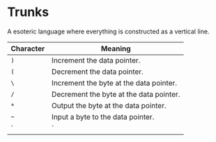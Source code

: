# Trunks
A esoteric language where everything is constructed as a vertical line.

| Character | Meaning |
| --------- | ------- |
| `)` | Increment the data pointer. |
| `(` | Decrement the data pointer. |
| `\` | Increment the byte at the data pointer. |
| `/` | Decrement the byte at the data pointer. |
| `*` | Output the byte at the data pointer. |
| `~` | Input a byte to the data pointer. |
| `|` | Start/End a while loop. |
